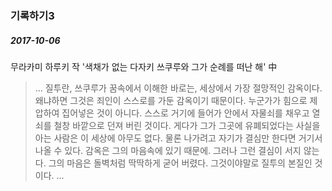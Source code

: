 ### 기록하기3  
  
##### 2017-10-06  
  
무라카미 하루키 작 '색채가 없는 다자키 쓰쿠루와 그가 순례를 떠난 해' 中   
  
> ... 질투란, 쓰쿠루가 꿈속에서 이해한 바로는, 세상에서 가장 절망적인 감옥이다. 왜냐하면 그것은 죄인이 스스로를 가둔 감옥이기 때문이다. 누군가가 힘으로 제압하여 집어넣은 것이 아니다. 스스로 거기에 들어가 안에서 자물쇠를 채우고 열쇠를 철창 바깥으로 던져 버린 것이다. 게다가 그가 그곳에 유폐되었다는 사실을 아는 사람은 이 세상에 아무도 없다. 물론 나가려고 자기가 결심만 한다면 거기서 나올 수 있다. 감옥은 그의 마음속에 있기 때문에. 그러나 그런 결심이 서지 않는다. 그의 마음은 돌벽처럼 딱딱하게 굳어 버렸다. 그것이야말로 질투의 본질인 것이다. ...  
  

